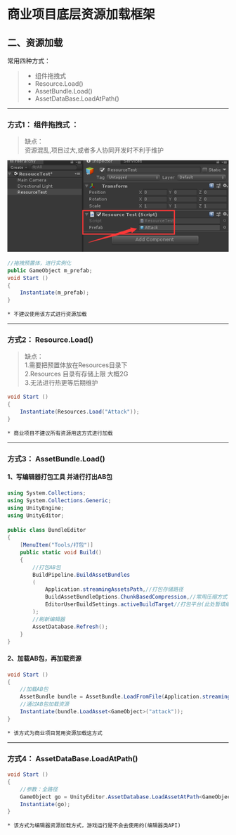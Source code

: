#  商业项目底层资源加载框架

##  二、资源加载

常用四种方式：

> * 组件拖拽式
> * Resource.Load()
> * AssetBundle.Load()
> * AssetDataBase.LoadAtPath()

---

###  方式1： 组件拖拽式 ：


>缺点：  
>资源混乱,项目过大,或者多人协同开发时不利于维护

![chengxuji_01](Pic/Load_01.png)  

```cs
//拖拽预置体，进行实例化
public GameObject m_prefab;
void Start () 
{
    Instantiate(m_prefab);
}
```  
`* 不建议使用该方式进行资源加载`  

---
### 方式2： Resource.Load()

>缺点：  
>1.需要把预置体放在Resources目录下  
>2.Resources 目录有存储上限 大概2G  
>3.无法进行热更等后期维护

```cs
void Start () 
{
    Instantiate(Resources.Load("Attack"));
}
```  

`* 商业项目不建议所有资源用这方式进行加载`

---
### 方式3： AssetBundle.Load()   

#### 1、写编辑器打包工具 并进行打出AB包

```cs
using System.Collections;
using System.Collections.Generic;
using UnityEngine;
using UnityEditor;

public class BundleEditor
{
    [MenuItem("Tools/打包")]
    public static void Build()
    {
        //打包AB包
        BuildPipeline.BuildAssetBundles
        (
            Application.streamingAssetsPath,//打包存储路径
            BuildAssetBundleOptions.ChunkBasedCompression,//常用压缩方式
            EditorUserBuildSettings.activeBuildTarget//打包平台(此处暂填编辑器使用的平台)
        );
        //刷新编辑器
        AssetDatabase.Refresh();
    }
}
```

#### 2、加载AB包，再加载资源

```cs
void Start () 
{
    //加载AB包
    AssetBundle bundle = AssetBundle.LoadFromFile(Application.streamingAssetsPath + "/attack");
    //通过AB包加载资源
    Instantiate(bundle.LoadAsset<GameObject>("attack"));
}
```

`* 该方式为商业项目常用资源加载这方式`

---

### 方式4： AssetDataBase.LoadAtPath()

```cs
void Start () 
{
    //参数：全路径
    GameObject go = UnityEditor.AssetDatabase.LoadAssetAtPath<GameObject>("Assets/GameData/Prefabs/Attack.prefab");
    Instantiate(go);
}
```


`* 该方式为编辑器资源加载方式，游戏运行是不会去使用的(编辑器类API)`